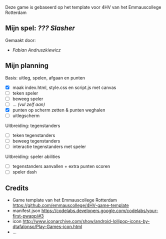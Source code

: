 Deze game is gebaseerd op het template voor 4HV van het Emmauscollege Rotterdam

## Mijn spel: *??? Slasher*
Gemaakt door:
- *Fabian Andruszkiewicz*

## Mijn planning

Basis: uitleg, spelen, afgaan en punten
- [x] maak index.html, style.css en script.js met canvas
- [ ] teken speler
- [ ] beweeg speler
- [ ] ... *(vul zelf aan)*
- [x] punten op scherm zetten & punten weghalen
- [ ] uitlegscherm

Uitbreiding: tegenstanders
- [ ] teken tegenstanders
- [ ] beweeg tegenstanders
- [ ] interactie tegenstanders met speler

Uitbreiding: speler abilities
- [ ] tegenstanders aanvallen + extra punten scoren
- [ ] speler dash

## Credits
- Game template van het Emmauscollege Rotterdam https://github.com/emmauscollege/4HV-game-template
- manifest.json https://codelabs.developers.google.com/codelabs/your-first-pwapp/#3
- icon http://www.iconarchive.com/show/android-lollipop-icons-by-dtafalonso/Play-Games-icon.html
- ...
